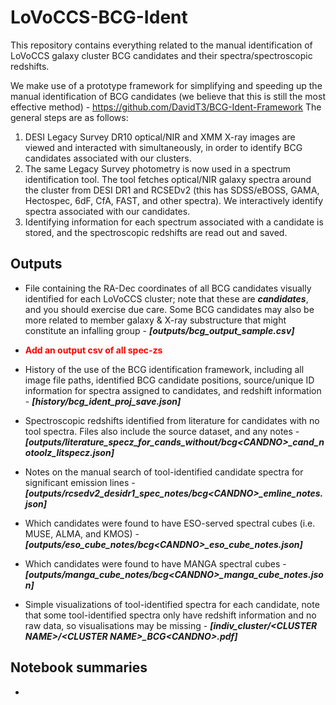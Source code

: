 # LoVoCCS-BCG-Ident
This repository contains everything related to the manual identification of LoVoCCS galaxy cluster BCG candidates and their spectra/spectroscopic redshifts.

We make use of a prototype framework for simplifying and speeding up the manual identification of BCG candidates (we believe that this is still the most effective method) - https://github.com/DavidT3/BCG-Ident-Framework
The general steps are as follows:
1. DESI Legacy Survey DR10 optical/NIR and XMM X-ray images are viewed and interacted with simultaneously, in order to identify BCG candidates associated with our clusters.
2. The same Legacy Survey photometry is now used in a spectrum identification tool. The tool fetches optical/NIR galaxy spectra around the cluster from DESI DR1 and RCSEDv2 (this has SDSS/eBOSS, GAMA, Hectospec, 6dF, CfA, FAST, and other spectra). We interactively identify spectra associated with our candidates.
3. Identifying information for each spectrum associated with a candidate is stored, and the spectroscopic redshifts are read out and saved.

## Outputs

* File containing the RA-Dec coordinates of all BCG candidates visually identified for each LoVoCCS cluster; note that these are ***candidates***, and you should exercise due care. Some BCG candidates may also be more related to member galaxy & X-ray substructure that might constitute an infalling group - ***[outputs/bcg_output_sample.csv]***
  
* <span style="color:red">**Add an output csv of all spec-zs**</span>

* History of the use of the BCG identification framework, including all image file paths, identified BCG candidate positions, source/unique ID information for spectra assigned to candidates, and redshift information - ***[history/bcg_ident_proj_save.json]***

* Spectroscopic redshifts identified from literature for candidates with no tool spectra. Files also include the source dataset, and any notes - ***[outputs/literature_specz_for_cands_without/bcg\<CANDNO\>_cand_notoolz_litspecz.json]***

* Notes on the manual search of tool-identified candidate spectra for significant emission lines - ***[outputs/rcsedv2_desidr1_spec_notes/bcg\<CANDNO\>_emline_notes.json]***

* Which candidates were found to have ESO-served spectral cubes (i.e. MUSE, ALMA, and KMOS) - ***[outputs/eso_cube_notes/bcg\<CANDNO\>_eso_cube_notes.json]***

* Which candidates were found to have MANGA spectral cubes - ***[outputs/manga_cube_notes/bcg\<CANDNO\>_manga_cube_notes.json]***

* Simple visualizations of tool-identified spectra for each candidate, note that some tool-identified spectra only have redshift information and no raw data, so visualisations may be missing - ***[indiv_cluster/\<CLUSTER NAME\>/\<CLUSTER NAME\>_BCG\<CANDNO\>.pdf]***

## Notebook summaries

*
